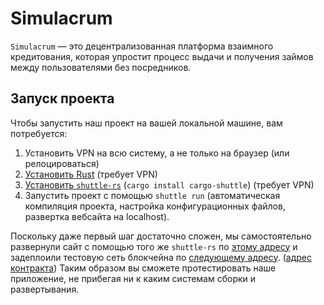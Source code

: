 # Simulacrum

`Simulacrum` — это децентрализованная платформа взаимного кредитования,
которая упростит процесс выдачи и получения займов между пользователями без посредников.

## Запуск проекта

Чтобы запустить наш проект на вашей локальной машине, вам потребуется:
1. Установить VPN на всю систему, а не только на браузер (или релоцироваться)
2. [Установить Rust](https://www.rust-lang.org/tools/install) (требует VPN)
3. [Установить `shuttle-rs`](https://www.shuttle.dev/) (`cargo install cargo-shuttle`) (требует VPN)
4. Запустить проект с помощью `shuttle run`
(автоматическая компиляция проекта, настройка конфигурационных файлов, развертка вебсайта на localhost).

Поскольку даже первый шаг достаточно сложен,
мы самостоятельно развернули сайт с помощью того же `shuttle-rs` по [этому адресу](https://simulacrum-yfsv.shuttle.app/)
и задеплоили тестовую сеть блокчейна по [следующему адресу](https://eth-sepolia.g.alchemy.com/v2/cBJ8c2fUWjHjCN1qKif8B).
([адрес контракта](https://sepolia.etherscan.io/address/0xcb4a6114285A0F68D008Af257c84B471025eDA65#code))
Таким образом вы сможете протестировать наше приложение, не прибегая ни к каким системам сборки и развертывания.
